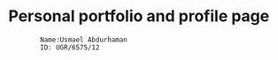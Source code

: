 # Personal portfolio and profile page
            Name:Usmael Abdurhaman
            ID: UGR/6575/12
